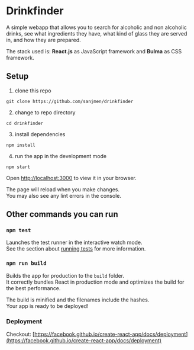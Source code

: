 # Drinkfinder

A simple webapp that allows you to search for alcoholic and non alcoholic drinks, see what ingredients they have, what kind of glass they are served in, and how they are prepared.

The stack used is: **React.js** as JavaScript framework and **Bulma** as CSS framework.

## Setup

1. clone this repo

```
git clone https://github.com/sanjmen/drinkfinder
```

2. change to repo directory

```
cd drinkfinder
```

3. install dependencies
```
npm install
```

4. run the app in the development mode
```
npm start
```

Open [http://localhost:3000](http://localhost:3000) to view it in your browser.

The page will reload when you make changes.\
You may also see any lint errors in the console.

## Other commands you can run

### `npm test`

Launches the test runner in the interactive watch mode.\
See the section about [running tests](https://facebook.github.io/create-react-app/docs/running-tests) for more information.

### `npm run build`

Builds the app for production to the `build` folder.\
It correctly bundles React in production mode and optimizes the build for the best performance.

The build is minified and the filenames include the hashes.\
Your app is ready to be deployed!


### Deployment

Checkout: [https://facebook.github.io/create-react-app/docs/deployment](https://facebook.github.io/create-react-app/docs/deployment)